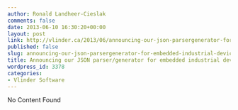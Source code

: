 ```yaml
---
author: Ronald Landheer-Cieslak
comments: false
date: 2013-06-10 16:30:20+00:00
layout: post
link: http://vlinder.ca/2013/06/announcing-our-json-parsergenerator-for-embedded-industrial-devices/
published: false
slug: announcing-our-json-parsergenerator-for-embedded-industrial-devices
title: Announcing our JSON parser/generator for embedded industrial devices
wordpress_id: 3378
categories:
- Vlinder Software
---
```


No Content Found
